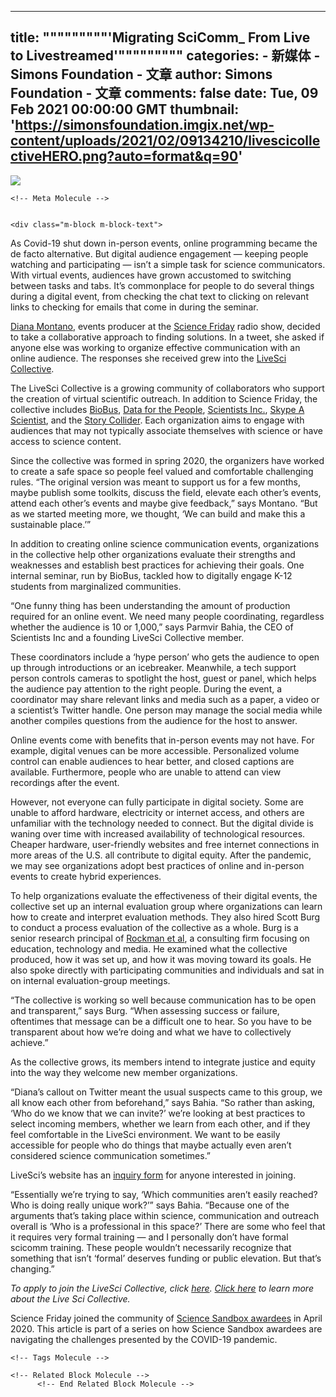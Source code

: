 
---
title: """""""""'Migrating SciComm_ From Live to Livestreamed'"""""""""
categories: 
    - 新媒体
    - Simons Foundation - 文章
author: Simons Foundation - 文章
comments: false
date: Tue, 09 Feb 2021 00:00:00 GMT
thumbnail: 'https://simonsfoundation.imgix.net/wp-content/uploads/2021/02/09134210/livescicollectiveHERO.png?auto=format&q=90'
---

<div>   
<img src="https://simonsfoundation.imgix.net/wp-content/uploads/2021/02/09134210/livescicollectiveHERO.png?auto=format&q=90" referrerpolicy="no-referrer">
    
    <!-- Meta Molecule -->

      
    <div class="m-block m-block-text">
  <p>As Covid-19 shut down in-person events, online programming became the de facto alternative. But digital audience engagement — keeping people watching and participating — isn’t a simple task for science communicators. With virtual events, audiences have grown accustomed to switching between tasks and tabs. It’s commonplace for people to do several things during a digital event, from checking the chat text to clicking on relevant links to checking for emails that come in during the seminar.</p>
<p><a href="https://twitter.com/funkminister" rel="noopener" target="_blank">Diana Montano</a>, events producer at the <a href="https://www.sciencefriday.com/" rel="noopener" target="_blank">Science Friday</a> radio show, decided to take a collaborative approach to finding solutions. In a tweet, she asked if anyone else was working  to organize effective communication with an online audience. The responses she received grew into the <a href="https://www.livescicollective.com/" rel="noopener" target="_blank">LiveSci Collective</a>.</p>
<p>The LiveSci Collective is a growing community of collaborators who support the creation of virtual scientific outreach. In addition to Science Friday, the collective includes <a href="http://www.biobus.org/" rel="noopener" target="_blank">BioBus</a>, <a href="https://rockedu.rockefeller.edu/d4p/" rel="noopener" target="_blank">Data for the People</a>, <a href="http://scientistsinc.org/" rel="noopener" target="_blank">Scientists Inc.</a>, <a href="https://www.skypeascientist.com/" rel="noopener" target="_blank">Skype A Scientist</a>, and the <a href="https://www.storycollider.org/" rel="noopener" target="_blank">Story Collider</a>. Each organization aims to engage with audiences that may not typically associate themselves with science or have access to science content.</p>
<p>Since the collective was formed in spring 2020, the organizers have worked to create a safe space so people feel valued and comfortable challenging rules. “The original version was meant to support us for a few months, maybe publish some toolkits, discuss the field, elevate each other’s events, attend each other’s events and maybe give feedback,” says Montano. “But as we started meeting more, we thought, ‘We can build and make this a sustainable place.’”</p>
<p>In addition to creating online science communication events, organizations in the collective help other organizations evaluate their strengths and weaknesses and establish best practices for achieving their goals. One internal seminar, run by BioBus, tackled how to digitally engage K-12 students from marginalized communities.</p>
<p>“One funny thing has been understanding the amount of production required for an online event. We need many people coordinating, regardless whether the audience is 10 or 1,000,” says Parmvir Bahia, the CEO of Scientists Inc and a founding LiveSci Collective member.</p>
<p>These coordinators include a ‘hype person’ who gets the audience to open up through introductions or an icebreaker. Meanwhile, a tech support person controls cameras to spotlight the host, guest or panel, which helps the audience pay attention to the right people. During the event, a coordinator may share relevant links and media such as a paper, a video or a scientist’s Twitter handle. One person may manage the social media while another compiles questions from the audience for the host to answer.</p>
<p>Online events come with benefits that in-person events may not have. For example, digital venues can be more accessible. Personalized volume control can enable audiences to hear better, and closed captions are available. Furthermore, people who are unable to attend can view recordings after the event. </p>
<p>However, not everyone can fully participate in digital society. Some are unable to afford hardware, electricity or internet access, and others are unfamiliar with the technology needed to connect. But the digital divide is waning over time with increased availability of technological resources. Cheaper hardware, user-friendly websites and free internet connections in more areas of the U.S. all contribute to digital equity. After the pandemic, we may see organizations adopt best practices of online and in-person events to create hybrid experiences.</p>
<p>To help organizations evaluate the effectiveness of their digital events, the collective set up an internal evaluation group where organizations can learn how to create and interpret evaluation methods. They also hired Scott Burg to conduct a process evaluation of the collective as a whole. Burg is a senior research principal of <a href="https://rockman.com/about/team/scott-burg/" rel="noopener" target="_blank">Rockman et al</a>, a consulting firm focusing on education, technology and media. He examined what the collective produced, how it was set up, and how it was moving toward its goals. He also spoke directly with participating communities and individuals and sat in on internal evaluation-group meetings. </p>
<p>“The collective is working so well because communication has to be open and transparent,” says Burg. “When assessing success or failure, oftentimes that message can be a difficult one to hear. So you have to be transparent about how we’re doing and what we have to collectively achieve.”</p>
<p>As the collective grows, its members intend to integrate justice and equity into the way they welcome new member organizations.</p>
<p>“Diana’s callout on Twitter meant the usual suspects came to this group, we all know each other from beforehand,” says Bahia. “So rather than asking, ‘Who do we know that we can invite?’ we’re looking at best practices to select incoming members, whether we learn from each other, and if they feel comfortable in the LiveSci environment. We want to be easily accessible for people who do things that maybe actually even aren’t considered science communication sometimes.”</p>
<p>LiveSci’s website has an <a href="https://www.livescicollective.com/join-community" rel="noopener" target="_blank">inquiry form</a> for anyone interested in joining.</p>
<p>“Essentially we’re trying to say, ‘Which communities aren’t easily reached? Who is doing really unique work?’” says Bahia. “Because one of the arguments that’s taking place within science, communication and outreach overall is ‘Who is a professional in this space?’ There are some who feel that it requires very formal training — and I personally don’t have formal scicomm training. These people wouldn’t necessarily recognize that something that isn’t ‘formal’ deserves funding or public elevation. But that’s changing.” </p>
<p><em>To apply to join the LiveSci Collective, click <a href="https://www.livescicollective.com/join-community" rel="noopener" target="_blank">here</a>. <a href="https://www.livescicollective.com/" rel="noopener" target="_blank">Click here</a> to learn more about the Live Sci Collective.</em></p>
<p>Science Friday joined the community of <a href="https://www.simonsfoundation.org/outreach/science-sandbox/supported-projects/" rel="noopener" target="_blank">Science Sandbox awardees</a> in April 2020. This article is part of a series on how Science Sandbox awardees are navigating the challenges presented by the COVID-19 pandemic.</p>
</div>


    <!-- Tags Molecule -->
<!-- End Tags Molecule -->

    <!-- Related Block Molecule -->
          <!-- End Related Block Molecule -->
    
</div>
            